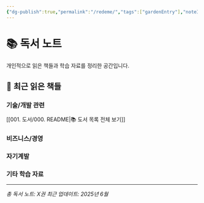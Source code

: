 ```yaml
---
{"dg-publish":true,"permalink":"/redeme/","tags":["gardenEntry"],"noteIcon":"","created":"2025-06-16T00:13:32.536+09:00","updated":"2025-06-16T00:34:56.902+09:00"}
---
```



# 📚 독서 노트

개인적으로 읽은 책들과 학습 자료를 정리한 공간입니다.

## 📖 최근 읽은 책들

### 기술/개발 관련
[[001. 도서/000. README\|📚 도서 목록 전체 보기]]

### 비즈니스/경영

### 자기계발

### 기타 학습 자료

---
*총 독서 노트: X권*
*최근 업데이트: 2025년 6월*